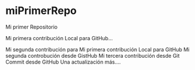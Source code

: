 # miPrimerRepo
Mi primer Repositorio

Mi primera contribución Local para GitHub...

Mi segunda contribución para 
Mi primera contribución Local para GitHub
Mi segunda controbución desde GistHub
Mi tercera contribución desde Git
Commit desde GitHub
Una actualización más....
